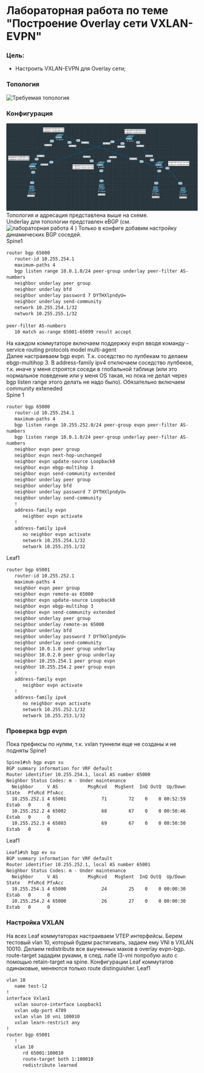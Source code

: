 # Лабораторная работа по теме "Построение Overlay сети VXLAN-EVPN"

### Цель:
- Настроить VXLAN-EVPN для Overlay сети;

### Топология
![Требуемая топология](reference_topology.avif "Требуемая топология")

### Конфигурация
![Текущая топология](eve-ng_topology.png "Текущая топология")
Топология и адресация представлена выше на схеме.   
Underlay для топологии представлен eBGP (см. ![лабораторная работа 4](https://github.com/ruslmir/dc-design/tree/main/lab4 "лабораторная работа 4") ) Только в конфиге добавим настройку динамических BGP соседей.  
Spine1
```
router bgp 65000
   router-id 10.255.254.1
   maximum-paths 4
   bgp listen range 10.0.1.0/24 peer-group underlay peer-filter AS-numbers
   neighbor underlay peer group
   neighbor underlay bfd
   neighbor underlay password 7 DYTHXlpndyU=
   neighbor underlay send-community
   network 10.255.254.1/32
   network 10.255.255.1/32

peer-filter AS-numbers
   10 match as-range 65001-65099 result accept
```

На каждом коммутаторе включаем поддержку evpn вводя команду - service routing protocols model multi-agent  
Далее настраиваем bgp evpn. Т.к. соседство по лупбекам то делаем ebgp-multihop 3. В address-family ipv4 отключаем соседство лупбеков, т.к. иначе у меня строятся соседи в глобальной таблице (или это нормальное поведение или у меня OS такая, но пока не делал через bgp listen range этого делать не надо было). Обязательно включаем community exteneded  
Spine 1
```
router bgp 65000
   router-id 10.255.254.1
   maximum-paths 4
   bgp listen range 10.255.252.0/24 peer-group evpn peer-filter AS-numbers
   bgp listen range 10.0.1.0/24 peer-group underlay peer-filter AS-numbers
   neighbor evpn peer group
   neighbor evpn next-hop-unchanged
   neighbor evpn update-source Loopback0
   neighbor evpn ebgp-multihop 3
   neighbor evpn send-community extended
   neighbor underlay peer group
   neighbor underlay bfd
   neighbor underlay password 7 DYTHXlpndyU=
   neighbor underlay send-community
   !
   address-family evpn
      neighbor evpn activate
   !
   address-family ipv4
      no neighbor evpn activate
      network 10.255.254.1/32
      network 10.255.255.1/32
```
Leaf1
```
router bgp 65001
   router-id 10.255.252.1
   maximum-paths 4
   neighbor evpn peer group
   neighbor evpn remote-as 65000
   neighbor evpn update-source Loopback0
   neighbor evpn ebgp-multihop 3
   neighbor evpn send-community extended
   neighbor underlay peer group
   neighbor underlay remote-as 65000
   neighbor underlay bfd
   neighbor underlay password 7 DYTHXlpndyU=
   neighbor underlay send-community
   neighbor 10.0.1.0 peer group underlay
   neighbor 10.0.2.0 peer group underlay
   neighbor 10.255.254.1 peer group evpn
   neighbor 10.255.254.2 peer group evpn
   !
   address-family evpn
      neighbor evpn activate
   !
   address-family ipv4
      no neighbor evpn activate
      network 10.255.252.1/32
      network 10.255.253.1/32
```

### Проверка bgp evpn 
Пока префиксы по нулям, т.к. vxlan туннели еще не созданы и не подняты
Spine1
```
Spine1#sh bgp evpn su
BGP summary information for VRF default
Router identifier 10.255.254.1, local AS number 65000
Neighbor Status Codes: m - Under maintenance
  Neighbor     V AS           MsgRcvd   MsgSent  InQ OutQ  Up/Down State   PfxRcd PfxAcc
  10.255.252.1 4 65001             71        72    0    0 00:52:59 Estab   0      0
  10.255.252.2 4 65002             68        67    0    0 00:50:46 Estab   0      0
  10.255.252.3 4 65003             69        67    0    0 00:50:50 Estab   0      0
```
Leaf1
```
Leaf1#sh bgp ev su
BGP summary information for VRF default
Router identifier 10.255.252.1, local AS number 65001
Neighbor Status Codes: m - Under maintenance
  Neighbor     V AS           MsgRcvd   MsgSent  InQ OutQ  Up/Down State   PfxRcd PfxAcc
  10.255.254.1 4 65000             24        25    0    0 00:00:30 Estab   0      0
  10.255.254.2 4 65000             26        27    0    0 00:00:30 Estab   0      0

```
### Настройка VXLAN
На всех Leaf коммутаторах настраиваем VTEP интерфейсы. Берем тестовый vlan 10, который будем растягивать, задаем ему VNI в VXLAN 10010. Делаем redistribute все  выученных маков в overlay evpn-bgp. route-target зададим руками, в след. лабе l3-vni попробую auto с помощью retain-target на spine. Конфигурации Leaf коммутатов одинаковые, меняются только route distinguisher.
Leaf1
```
vlan 10
   name test-l2
!
interface Vxlan1
   vxlan source-interface Loopback1
   vxlan udp-port 4789
   vxlan vlan 10 vni 100010
   vxlan learn-restrict any
!
router bgp 65001
   !
   vlan 10
      rd 65001:100010
      route-target both 1:100010
      redistribute learned
```
